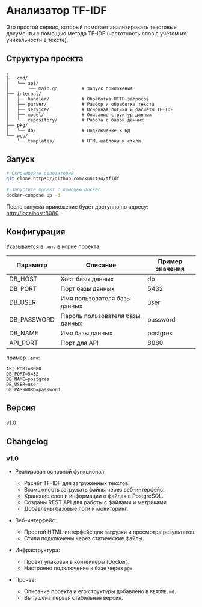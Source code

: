 # Анализатор TF-IDF

Это простой сервис, который помогает анализировать текстовые документы с помощью метода TF-IDF (частотность слов с учётом их уникальности в тексте).

## Структура проекта

```text
.
├── cmd/
│   └── api/
│       └── main.go         # Запуск приложения
├── internal/
│   ├── handler/            # Обработка HTTP-запросов
│   ├── parser/             # Разбор и обработка текста
│   ├── service/            # Основная логика и расчёты TF-IDF
│   ├── model/              # Описание структур данных
│   └── repository/         # Работа с базой данных
├── pkg/
│   └── db/                 # Подключение к БД
└── web/
    └── templates/          # HTML-шаблоны и стили
```

## Запуск

```bash
# Склонируйте репозиторий
git clone https://github.com/kun1ts4/tfidf

# Запустите проект с помощью Docker
docker-compose up -d
```

После запуска приложение будет доступно по адресу: [http://localhost:8080](http://localhost:8080)

## Конфигурация

Указывается в `.env` в корне проекта

| Параметр   | Описание                           | Пример значения |
| ---------- | ---------------------------------- | --------------- |
| DB_HOST    | Хост базы данных                   | db              |
| DB_PORT    | Порт базы данных                   | 5432            |
| DB_USER    | Имя пользователя базы данных       | user            |
| DB_PASSWORD| Пароль пользователя базы данных    | password        |
| DB_NAME    | Имя базы данных                    | postgres        |
| API_PORT   | Порт для API                       | 8080            |

пример `.env`:
```
API_PORT=8080
DB_PORT=5432
DB_NAME=postgres
DB_USER=user
DB_PASSWORD=password
```

## Версия

v1.0

## Changelog

### v1.0

* Реализован основной функционал:

    * Расчёт TF-IDF для загруженных текстов.
    * Возможность загружать файлы через веб-интерфейс.
    * Хранение слов и информации о файлах в PostgreSQL.
    * Созданы REST API для работы с файлами и метриками.
    * Добавлены базовые логи и мониторинг.

* Веб-интерфейс:

    * Простой HTML-интерфейс для загрузки и просмотра результатов.
    * Стили подключены через статические файлы.

* Инфраструктура:

    * Проект упакован в контейнеры (Docker).
    * Настроено подключение к базе через `pgx`.

* Прочее:

    * Описание проекта и его структуры добавлено в `README.md`.
    * Выпущена первая стабильная версия.
